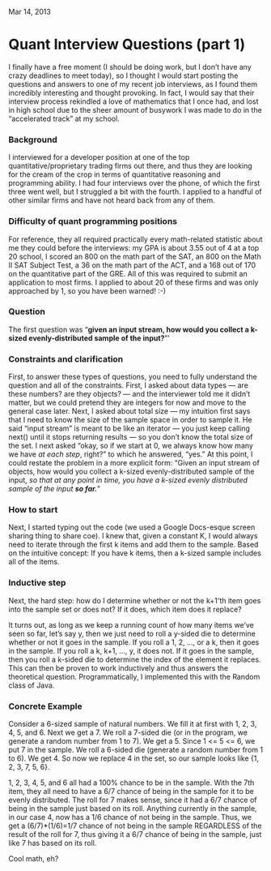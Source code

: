 Mar 14, 2013
# Quant Interview Questions (part 1)

I finally have a free moment (I should be doing work, but I don’t have any crazy deadlines to meet today), so I thought I would start posting the questions and answers to one of my recent job interviews, as I found them incredibly interesting and thought provoking. In fact, I would say that their interview process rekindled a love of mathematics that I once had, and lost in high school due to the sheer amount of busywork I was made to do in the “accelerated track” at my school.

### Background

I interviewed for a developer position at one of the top quantitative/proprietary trading firms out there, and thus they are looking for the cream of the crop in terms of quantitative reasoning and programming ability. I had four interviews over the phone, of which the first three went well, but I struggled a bit with the fourth. I applied to a handful of other similar firms and have not heard back from any of them.

### Difficulty of quant programming positions

For reference, they all required practically every math-related statistic about me they could before the interviews: my GPA is about 3.55 out of 4 at a top 20 school, I scored an 800 on the math part of the SAT, an 800 on the Math II SAT Subject Test, a 36 on the math part of the ACT, and a 168 out of 170 on the quantitative part of the GRE. All of this was required to submit an application to most firms. I applied to about 20 of these firms and was only approached by 1, so you have been warned! :-)

### Question

The first question was “**given an input stream, how would you collect a k-sized evenly-distributed sample of the input?**”’

### Constraints and clarification

First, to answer these types of questions, you need to fully understand the question and all of the constraints. First, I asked about data types — are these numbers? are they objects? — and the interviewer told me it didn’t matter, but we could pretend they are integers for now and move to the general case later. Next, I asked about total size — my intuition first says that I need to know the size of the sample space in order to sample it. He said “input stream” is meant to be like an iterator — you just keep calling next() until it stops returning results — so you don’t know the total size of the set. I next asked “okay, so if we start at 0, we always know how many we have *at each step*, right?” to which he answered, “yes.” At this point, I could restate the problem in a more explicit form: “Given an input stream of objects, how would you collect a k-sized evenly-distributed sample of the input, *so that at any point in time, you have a k-sized evenly distributed sample of the input **so far.***”

### How to start

Next, I started typing out the code (we used a Google Docs-esque screen sharing thing to share coe). I knew that, given a constant K, I would always need to iterate through the first k items and add them to the sample. Based on the intuitive concept: If you have k items, then a k-sized sample includes all of the items.

### Inductive step

Next, the hard step: how do I determine whether or not the k+1'th item goes into the sample set or does not? If it does, which item does it replace?

It turns out, as long as we keep a running count of how many items we’ve seen so far, let’s say y, then we just need to roll a y-sided die to determine whether or not it goes in the sample. If you roll a 1, 2, …, or a k, then it goes in the sample. If you roll a k, k+1, …, y, it does not. If it goes in the sample, then you roll a k-sided die to determine the index of the element it replaces. This can then be proven to work inductively and thus answers the theoretical question. Programmatically, I implemented this with the Random class of Java.

### Concrete Example

Consider a 6-sized sample of natural numbers. We fill it at first with 1, 2, 3, 4, 5, and 6. Next we get a 7. We roll a 7-sided die (or in the program, we generate a random number from 1 to 7). We get a 5. Since 1 <= 5 <= 6, we put 7 in the sample. We roll a 6-sided die (generate a random number from 1 to 6). We get 4. So now we replace 4 in the set, so our sample looks like {1, 2, 3, 7, 5, 6}.

1, 2, 3, 4, 5, and 6 all had a 100% chance to be in the sample. With the 7th item, they all need to have a 6/7 chance of being in the sample for it to be evenly distributed. The roll for 7 makes sense, since it had a 6/7 chance of being in the sample just based on its roll. Anything currently in the sample, in our case 4, now has a 1/6 chance of not being in the sample. Thus, we get a (6/7)*(1/6)=1/7 chance of not being in the sample REGARDLESS of the result of the roll for 7, thus giving it a 6/7 chance of being in the sample, just like 7 has based on its roll.

Cool math, eh?

